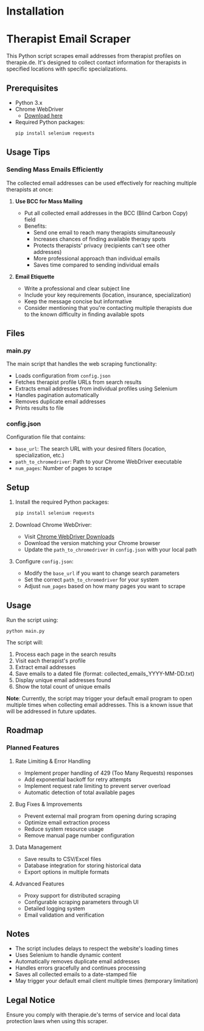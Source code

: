 # Installation

# Therapist Email Scraper

This Python script scrapes email addresses from therapist profiles on therapie.de. It's designed to collect contact information for therapists in specified locations with specific specializations.

## Prerequisites

- Python 3.x
- Chrome WebDriver
  - [Download here](https://sites.google.com/chromium.org/driver/downloads?authuser=0)
- Required Python packages:
  ```bash
  pip install selenium requests
  ```

## Usage Tips

### Sending Mass Emails Efficiently

The collected email addresses can be used effectively for reaching multiple therapists at once:

1. **Use BCC for Mass Mailing**
   - Put all collected email addresses in the BCC (Blind Carbon Copy) field
   - Benefits:
     - Send one email to reach many therapists simultaneously
     - Increases chances of finding available therapy spots
     - Protects therapists' privacy (recipients can't see other addresses)
     - More professional approach than individual emails
     - Saves time compared to sending individual emails

2. **Email Etiquette**
   - Write a professional and clear subject line
   - Include your key requirements (location, insurance, specialization)
   - Keep the message concise but informative
   - Consider mentioning that you're contacting multiple therapists due to the known difficulty in finding available spots

## Files

### main.py

The main script that handles the web scraping functionality:

- Loads configuration from `config.json`
- Fetches therapist profile URLs from search results
- Extracts email addresses from individual profiles using Selenium
- Handles pagination automatically
- Removes duplicate email addresses
- Prints results to file

### config.json

Configuration file that contains:

- `base_url`: The search URL with your desired filters (location, specialization, etc.)
- `path_to_chromedriver`: Path to your Chrome WebDriver executable
- `num_pages`: Number of pages to scrape

## Setup

1. Install the required Python packages:

   ```bash
   pip install selenium requests
   ```
2. Download Chrome WebDriver:

   - Visit [Chrome WebDriver Downloads](https://sites.google.com/chromium.org/driver/downloads?authuser=0)
   - Download the version matching your Chrome browser
   - Update the `path_to_chromedriver` in `config.json` with your local path
3. Configure `config.json`:

   - Modify the `base_url` if you want to change search parameters
   - Set the correct `path_to_chromedriver` for your system
   - Adjust `num_pages` based on how many pages you want to scrape

## Usage

Run the script using:

`python main.py`

The script will:

1. Process each page in the search results
2. Visit each therapist's profile
3. Extract email addresses
4. Save emails to a dated file (format: collected_emails_YYYY-MM-DD.txt)
5. Display unique email addresses found
6. Show the total count of unique emails

**Note**: Currently, the script may trigger your default email program to open multiple times when collecting email addresses. This is a known issue that will be addressed in future updates.

## Roadmap

### Planned Features

1. Rate Limiting & Error Handling

   - Implement proper handling of 429 (Too Many Requests) responses
   - Add exponential backoff for retry attempts
   - Implement request rate limiting to prevent server overload
   - Automatic detection of total available pages
2. Bug Fixes & Improvements

   - Prevent external mail program from opening during scraping
   - Optimize email extraction process
   - Reduce system resource usage
   - Remove manual page number configuration
3. Data Management

   - Save results to CSV/Excel files
   - Database integration for storing historical data
   - Export options in multiple formats
4. Advanced Features

   - Proxy support for distributed scraping
   - Configurable scraping parameters through UI
   - Detailed logging system
   - Email validation and verification

## Notes

- The script includes delays to respect the website's loading times
- Uses Selenium to handle dynamic content
- Automatically removes duplicate email addresses
- Handles errors gracefully and continues processing
- Saves all collected emails to a date-stamped file
- May trigger your default email client multiple times (temporary limitation)

## Legal Notice

Ensure you comply with therapie.de's terms of service and local data protection laws when using this scraper.
